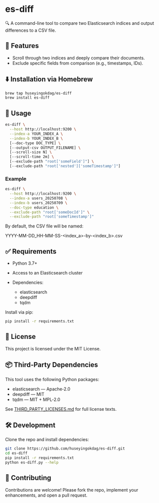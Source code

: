 # es-diff

🔍 A command-line tool to compare two Elasticsearch indices and output differences to a CSV file.

## 🚀 Features

- Scroll through two indices and deeply compare their documents.
- Exclude specific fields from comparison (e.g., timestamps, IDs).

## ⬇️ Installation via Homebrew

```bash
brew tap huseyingokdag/es-diff
brew install es-diff
```

## 🧰 Usage

```bash
es-diff \
  --host http://localhost:9200 \
  --index-a YOUR_INDEX_A \
  --index-b YOUR_INDEX_B \
  [--doc-type DOC_TYPE] \
  [--output-csv OUTPUT_FILENAME] \
  [--scroll-size N] \
  [--scroll-time 2m] \
  [--exclude-path "root['someField']"] \
  [--exclude-path "root['nested']['someTimestamp']"]
```

### Example

```bash
es-diff \
  --host http://localhost:9200 \
  --index-a users_20250708 \
  --index-b users_20250709 \
  --doc-type education \
  --exclude-path "root['someDocId']" \
  --exclude-path "root['someTimestamp']"
```

By default, the CSV file will be named:

YYYY-MM-DD_HH-MM-SS-<index_a>-by-<index_b>.csv

## ✅ Requirements

- Python 3.7+
- Access to an Elasticsearch cluster

- Dependencies:
    - elasticsearch
    - deepdiff
    - tqdm

Install via pip:

```bash
pip install -r requirements.txt
```

## 📄 License

This project is licensed under the MIT License.

## 📦 Third‑Party Dependencies

This tool uses the following Python packages:
- elasticsearch — Apache‑2.0
- deepdiff — MIT
- tqdm — MIT + MPL‑2.0

See [THIRD_PARTY_LICENSES.md](./THIRD_PARTY_LICENSES.md) for full license texts.

## 🛠️ Development

Clone the repo and install dependencies:

```bash
git clone https://github.com/huseyingokdag/es-diff.git
cd es-diff
pip install -r requirements.txt
python es-diff.py --help
```

## 🔧 Contributing

Contributions are welcome! Please fork the repo, implement your enhancements, and open a pull request.